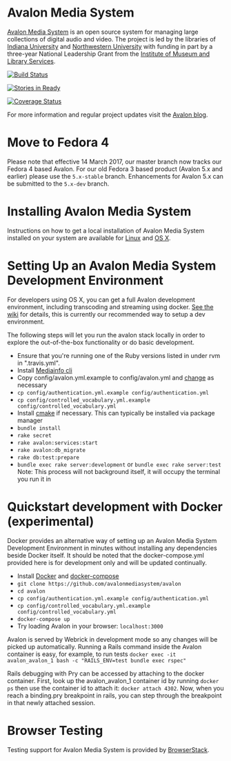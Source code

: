 # Avalon Media System
[Avalon Media System](http://www.avalonmediasystem.org) is an open source system for managing large collections of digital audio and video. The project is led by the libraries of [Indiana University](http://www.iu.edu) and [Northwestern University](http://www.northwestern.edu) with funding in part by a three-year National Leadership Grant from the [Institute of Museum and Library Services](http://www.imls.gov).

[![Build Status](https://travis-ci.org/avalonmediasystem/avalon.svg?branch=develop)](https://travis-ci.org/avalonmediasystem/avalon)

[![Stories in Ready](https://badge.waffle.io/avalonmediasystem/avalon.png?label=ready&title=Ready)](https://waffle.io/avalonmediasystem/avalon)

[![Coverage Status](https://coveralls.io/repos/avalonmediasystem/avalon/badge.svg?branch=master&service=github)](https://coveralls.io/github/avalonmediasystem/avalon?branch=master)

For more information and regular project updates visit the [Avalon blog](http://www.avalonmediasystem.org/blog).

# Move to Fedora 4

Please note that effective 14 March 2017, our master branch now tracks our Fedora 4 based Avalon.  For our old Fedora 3 based product (Avalon 5.x and earlier) please use the `5.x-stable` branch.  Enhancements for Avalon 5.x can be submitted to the `5.x-dev` branch.

# Installing Avalon Media System
Instructions on how to get a local installation of Avalon Media System installed on your system are available for [Linux](https://wiki.dlib.indiana.edu/display/VarVideo/Getting+Started+(Linux)) and [OS X](https://wiki.dlib.indiana.edu/display/VarVideo/Getting+Started+(OS+X)).

# Setting Up an Avalon Media System Development Environment
For developers using OS X, you can get a full Avalon development environment, including transcoding and streaming using docker.  [See the wiki](https://github.com/avalonmediasystem/avalon/wiki/Configuring-an-OS-X-Development-Environment-With-Docker-Containers) for details, this is currently our recommended way to setup a dev environment.  

The following steps will let you run the avalon stack locally in order to
explore the out-of-the-box functionality or do basic development.

* Ensure that you're running one of the Ruby versions listed in under rvm in ".travis.yml".
* Install [Mediainfo cli](http://mediainfo.sourceforge.net)
* Copy config/avalon.yml.example to config/avalon.yml and [change](https://wiki.dlib.indiana.edu/display/VarVideo/Configuration+Files#ConfigurationFiles-config%2Favalon.yml) as necessary
* ```cp config/authentication.yml.example config/authentication.yml```
* ```cp config/controlled_vocabulary.yml.example config/controlled_vocabulary.yml```
* Install [cmake](https://cmake.org/) if necessary.  This can typically be installed via package manager
* ```bundle install```
* ```rake secret```
* ```rake avalon:services:start```
* ```rake avalon:db_migrate```
* ```rake db:test:prepare```
* ``bundle exec rake server:development`` or ``bundle exec rake server:test`` Note: This process will not background itself, it will occupy the terminal you run it in

# Quickstart development with Docker (experimental)
Docker provides an alternative way of setting up an Avalon Media System Development Environment in minutes without installing any dependencies beside Docker itself. It should be noted that the docker-compose.yml provided here is for development only and will be updated continually.
* Install [Docker](https://docs.docker.com/engine/installation/) and [docker-compose](https://docs.docker.com/compose/install/)
* ```git clone https://github.com/avalonmediasystem/avalon```
* ```cd avalon```
* ```cp config/authentication.yml.example config/authentication.yml```
* ```cp config/controlled_vocabulary.yml.example config/controlled_vocabulary.yml```
* ```docker-compose up```
* Try loading Avalon in your browser: ```localhost:3000```

Avalon is served by Webrick in development mode so any changes will be picked up automatically. Running a Rails command inside the Avalon container is easy, for example, to run tests ```docker exec -it avalon_avalon_1 bash -c "RAILS_ENV=test bundle exec rspec"```

Rails debugging with Pry can be accessed by attaching to the docker container. First, look up the avalon_avalon_1 container id by running ```docker ps``` then use the container id to attach it: ```docker attach 4302```. Now, when you reach a binding.pry breakpoint in rails, you can step through the breakpoint in that newly attached session.

# Browser Testing
Testing support for Avalon Media System is provided by [BrowserStack](https://www.browserstack.com).

